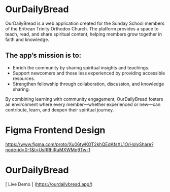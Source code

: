 # OurDailyBread
OurDailyBread is a web application created for the Sunday School members of the Eritrean Trinity Orthodox Church. The platform provides a space to teach, read, and share spiritual content, helping members grow together in faith and knowledge.

## The app’s mission is to:
- Enrich the community by sharing spiritual insights and teachings.
- Support newcomers and those less experienced by providing accessible resources.
- Strengthen fellowship through collaboration, discussion, and knowledge sharing.

By combining learning with community engagement, OurDailyBread fosters an environment where every member—whether experienced or new—can contribute, learn, and deepen their spiritual journey.
# Figma Frontend Design
https://www.figma.com/proto/Xu06twKOT2khQEdAfsXL1O/HolyShare?node-id=0-1&t=UsRRhIRuMXWMq9Tw-1

# OurDailyBread
[ Live Demo ] (https://ourdailybread.app/)

